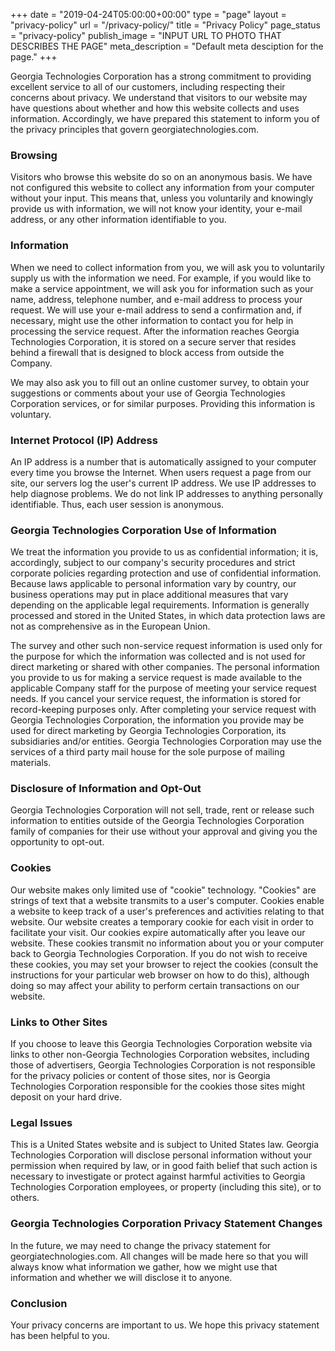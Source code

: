 +++
date = "2019-04-24T05:00:00+00:00"
type = "page"
layout = "privacy-policy"
url = "/privacy-policy/"
title = "Privacy Policy"
page_status = "privacy-policy"
publish_image = "INPUT URL TO PHOTO THAT DESCRIBES THE PAGE"
meta_description = "Default meta desciption for the page."
+++

Georgia Technologies Corporation has a strong commitment to providing excellent service to all of our customers, including respecting their concerns about privacy. We understand that visitors to our website may have questions about whether and how this website collects and uses information. Accordingly, we have prepared this statement to inform you of the privacy principles that govern georgiatechnologies.com.

### **Browsing**
Visitors who browse this website do so on an anonymous basis. We have not configured this website to collect any information from your computer without your input. This means that, unless you voluntarily and knowingly provide us with information, we will not know your identity, your e-mail address, or any other information identifiable to you.

### **Information**
When we need to collect information from you, we will ask you to voluntarily supply us with the information we need. For example, if you would like to make a service appointment, we will ask you for information such as your name, address, telephone number, and e-mail address to process your request. We will use your e-mail address to send a confirmation and, if necessary, might use the other information to contact you for help in processing the service request. After the information reaches Georgia Technologies Corporation, it is stored on a secure server that resides behind a firewall that is designed to block access from outside the Company.

We may also ask you to fill out an online customer survey, to obtain your suggestions or comments about your use of Georgia Technologies Corporation services, or for similar purposes. Providing this information is voluntary.

### **Internet Protocol (IP) Address**
An IP address is a number that is automatically assigned to your computer every time you browse the Internet. When users request a page from our site, our servers log the user's current IP address. We use IP addresses to help diagnose problems. We do not link IP addresses to anything personally identifiable. Thus, each user session is anonymous.

### **Georgia Technologies Corporation Use of Information**
We treat the information you provide to us as confidential information; it is, accordingly, subject to our company's security procedures and strict corporate policies regarding protection and use of confidential information. Because laws applicable to personal information vary by country, our business operations may put in place additional measures that vary depending on the applicable legal requirements. Information is generally processed and stored in the United States, in which data protection laws are not as comprehensive as in the European Union.

The survey and other such non-service request information is used only for the purpose for which the information was collected and is not used for direct marketing or shared with other companies. The personal information you provide to us for making a service request is made available to the applicable Company staff for the purpose of meeting your service request needs. If you cancel your service request, the information is stored for record-keeping purposes only. After completing your service request with Georgia Technologies Corporation, the information you provide may be used for direct marketing by Georgia Technologies Corporation, its subsidiaries and/or entities. Georgia Technologies Corporation may use the services of a third party mail house for the sole purpose of mailing materials.

### **Disclosure of Information and Opt-Out**
Georgia Technologies Corporation will not sell, trade, rent or release such information to entities outside of the Georgia Technologies Corporation family of companies for their use without your approval and giving you the opportunity to opt-out.

### **Cookies**
Our website makes only limited use of "cookie" technology. "Cookies" are strings of text that a website transmits to a user's computer. Cookies enable a website to keep track of a user's preferences and activities relating to that website. Our website creates a temporary cookie for each visit in order to facilitate your visit. Our cookies expire automatically after you leave our website. These cookies transmit no information about you or your computer back to Georgia Technologies Corporation. If you do not wish to receive these cookies, you may set your browser to reject the cookies (consult the instructions for your particular web browser on how to do this), although doing so may affect your ability to perform certain transactions on our website.

### **Links to Other Sites**
If you choose to leave this Georgia Technologies Corporation website via links to other non-Georgia Technologies Corporation websites, including those of advertisers, Georgia Technologies Corporation is not responsible for the privacy policies or content of those sites, nor is Georgia Technologies Corporation responsible for the cookies those sites might deposit on your hard drive.

### **Legal Issues**
This is a United States website and is subject to United States law. Georgia Technologies Corporation will disclose personal information without your permission when required by law, or in good faith belief that such action is necessary to investigate or protect against harmful activities to Georgia Technologies Corporation employees, or property (including this site), or to others.

### **Georgia Technologies Corporation Privacy Statement Changes**
In the future, we may need to change the privacy statement for georgiatechnologies.com. All changes will be made here so that you will always know what information we gather, how we might use that information and whether we will disclose it to anyone.

### **Conclusion**
Your privacy concerns are important to us. We hope this privacy statement has been helpful to you.
